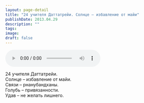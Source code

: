 ```yaml
---
layout: page-detail
title: "24 учителя Даттатрейи. Солнце – избавление от майи"
publishDate: 2013.04.29
description: ""
tags:
image:
draft: false
---
```


<audio title="2013.04.29 - 24 учителя Даттатрейи. Солнце – избавление от майи.mp3" src="/upload/iblock/f23/f23516e11c469b7d84c72294dc32c6a3.mp3" controls=""></audio>

 24 учителя Даттатрейи.  
Солнце – избавление от майи.  
Связи – рнанубандханы.  
Голубь – привязанности.  
Удав – не желать лишнего. 

  
